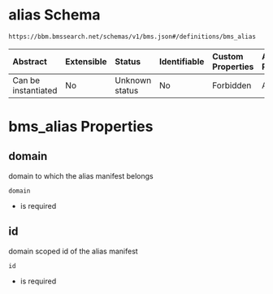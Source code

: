 # alias Schema

```txt
https://bbm.bmssearch.net/schemas/v1/bms.json#/definitions/bms_alias
```



| Abstract            | Extensible | Status         | Identifiable | Custom Properties | Additional Properties | Access Restrictions | Defined In                                                                  |
| :------------------ | :--------- | :------------- | :----------- | :---------------- | :-------------------- | :------------------ | :-------------------------------------------------------------------------- |
| Can be instantiated | No         | Unknown status | No           | Forbidden         | Allowed               | none                | [bms.schema.json*](../../schemas/v1/bms.schema.json "open original schema") |

# bms_alias Properties



## domain

domain to which the alias manifest belongs

`domain`

*   is required

## id

domain scoped id of the alias manifest

`id`

*   is required
